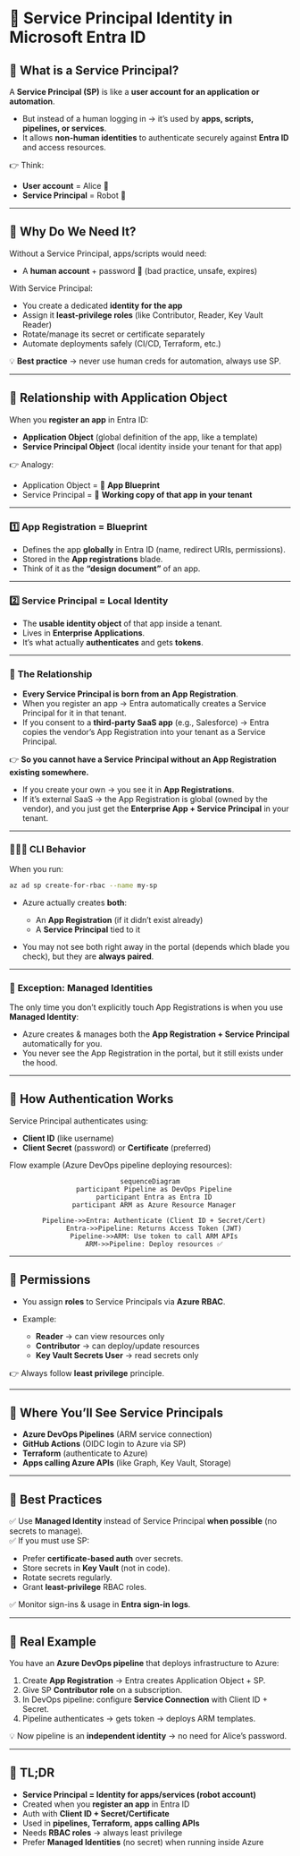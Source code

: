 # 🤖 **Service Principal Identity in Microsoft Entra ID**

## 📌 **What is a Service Principal?**

A **Service Principal (SP)** is like a **user account for an application or automation**.

- But instead of a human logging in → it’s used by **apps, scripts, pipelines, or services**.
- It allows **non-human identities** to authenticate securely against **Entra ID** and access resources.

👉 Think:

- **User account** = Alice 👩
- **Service Principal** = Robot 🤖

---

## 📌 **Why Do We Need It?**

Without a Service Principal, apps/scripts would need:

- A **human account** + password 🤯 (bad practice, unsafe, expires)

With Service Principal:

- You create a dedicated **identity for the app**
- Assign it **least-privilege roles** (like Contributor, Reader, Key Vault Reader)
- Rotate/manage its secret or certificate separately
- Automate deployments safely (CI/CD, Terraform, etc.)

💡 **Best practice** → never use human creds for automation, always use SP.

---

## 📌 **Relationship with Application Object**

When you **register an app** in Entra ID:

- **Application Object** (global definition of the app, like a template)
- **Service Principal Object** (local identity inside your tenant for that app)

👉 Analogy:

- Application Object = 📄 **App Blueprint**
- Service Principal = 🏢 **Working copy of that app in your tenant**

---

### 1️⃣ **App Registration = Blueprint**

- Defines the app **globally** in Entra ID (name, redirect URIs, permissions).
- Stored in the **App registrations** blade.
- Think of it as the **“design document”** of an app.

---

### 2️⃣ **Service Principal = Local Identity**

- The **usable identity object** of that app inside a tenant.
- Lives in **Enterprise Applications**.
- It’s what actually **authenticates** and gets **tokens**.

---

### 🧬 **The Relationship**

- **Every Service Principal is born from an App Registration**.
- When you register an app → Entra automatically creates a Service Principal for it in that tenant.
- If you consent to a **third-party SaaS app** (e.g., Salesforce) → Entra copies the vendor’s App Registration into your tenant as a Service Principal.

👉 **So you cannot have a Service Principal without an App Registration existing somewhere.**

- If you create your own → you see it in **App Registrations**.
- If it’s external SaaS → the App Registration is global (owned by the vendor), and you just get the **Enterprise App + Service Principal** in your tenant.

---

### 🧑🏻‍💻 **CLI Behavior**

When you run:

```bash
az ad sp create-for-rbac --name my-sp
```

- Azure actually creates **both**:

  - An **App Registration** (if it didn’t exist already)
  - A **Service Principal** tied to it

- You may not see both right away in the portal (depends which blade you check), but they are **always paired**.

---

### 🤖 **Exception: Managed Identities**

The only time you don’t explicitly touch App Registrations is when you use **Managed Identity**:

- Azure creates & manages both the **App Registration + Service Principal** automatically for you.
- You never see the App Registration in the portal, but it still exists under the hood.

---

## 📌 **How Authentication Works**

Service Principal authenticates using:

- **Client ID** (like username)
- **Client Secret** (password) or **Certificate** (preferred)

Flow example (Azure DevOps pipeline deploying resources):

<div align="center">

```mermaid
sequenceDiagram
  participant Pipeline as DevOps Pipeline
  participant Entra as Entra ID
  participant ARM as Azure Resource Manager

  Pipeline->>Entra: Authenticate (Client ID + Secret/Cert)
  Entra->>Pipeline: Returns Access Token (JWT)
  Pipeline->>ARM: Use token to call ARM APIs
  ARM->>Pipeline: Deploy resources ✅
```

</div>

---

## 📌 **Permissions**

- You assign **roles** to Service Principals via **Azure RBAC**.
- Example:

  - **Reader** → can view resources only
  - **Contributor** → can deploy/update resources
  - **Key Vault Secrets User** → read secrets only

👉 Always follow **least privilege** principle.

---

## 📌 **Where You’ll See Service Principals**

- **Azure DevOps Pipelines** (ARM service connection)
- **GitHub Actions** (OIDC login to Azure via SP)
- **Terraform** (authenticate to Azure)
- **Apps calling Azure APIs** (like Graph, Key Vault, Storage)

---

## 📌 **Best Practices**

✅ Use **Managed Identity** instead of Service Principal **when possible** (no secrets to manage).  
✅ If you must use SP:

- Prefer **certificate-based auth** over secrets.
- Store secrets in **Key Vault** (not in code).
- Rotate secrets regularly.
- Grant **least-privilege** RBAC roles.

✅ Monitor sign-ins & usage in **Entra sign-in logs**.

---

## 📌 **Real Example**

You have an **Azure DevOps pipeline** that deploys infrastructure to Azure:

1. Create **App Registration** → Entra creates Application Object + SP.
2. Give SP **Contributor role** on a subscription.
3. In DevOps pipeline: configure **Service Connection** with Client ID + Secret.
4. Pipeline authenticates → gets token → deploys ARM templates.

💡 Now pipeline is an **independent identity** → no need for Alice’s password.

---

## 🏁 **TL;DR**

- **Service Principal = Identity for apps/services (robot account)**
- Created when you **register an app** in Entra ID
- Auth with **Client ID + Secret/Certificate**
- Used in **pipelines, Terraform, apps calling APIs**
- Needs **RBAC roles** → always least privilege
- Prefer **Managed Identities** (no secret) when running inside Azure
